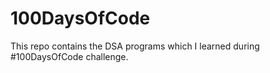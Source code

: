 # 100DaysOfCode
This repo contains the DSA programs which I learned during #100DaysOfCode challenge.
